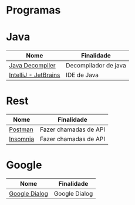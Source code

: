 # Programas

# Java

| Nome                                                          | Finalidade           |
| ------------------------------------------------------------- | -------------------- |
| [Java Decompiler](http://java-decompiler.github.io/)          | Decompilador de java |
| [IntelliJ - JetBrains](https://www.jetbrains.com/pt-br/idea/) | IDE de Java          |

# Rest

| Nome                                | Finalidade            |
| ----------------------------------- | --------------------- |
| [Postman](https://www.postman.com/) | Fazer chamadas de API |
| [Insomnia](https://insomnia.rest)   | Fazer chamadas de API |

# Google 
| Nome | Finalidade |
| ---- | ---------|
|[Google Dialog](https://cloud.google.com/dialogflow?hl=pt-br)|Google Dialog|
